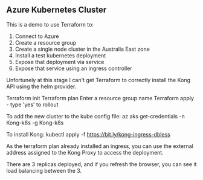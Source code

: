 ## Azure Kubernetes Cluster

This is a demo to use Terraform to:
1. Connect to Azure
2. Create a resource group 
3. Create a single node cluster in the Australia East zone
4. Install a test kubernetes deployment
5. Expose that deployment via service
6. Expose that service using an ingress controller

Unfortunely at this stage I can't get Terraform to correctly install the Kong API using the helm provider. 

Terraform init
Terraform plan
Enter a resource group name
Terraform apply - type 'yes' to rollout

To add the new cluster to the kube config file:
az aks get-credentials -n Kong-k8s -g Kong-k8s

To install Kong:
kubectl apply -f https://bit.ly/kong-ingress-dbless

As the terraform plan already installed an ingress, you can use the external address assigned to the Kong Proxy to access the deployment. 

There are 3 replicas deployed, and if you refresh the browser, you can see it load balancing between the 3. 





